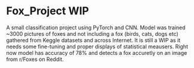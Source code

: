 # Fox_Project WIP
A small classification project using PyTorch and CNN. Model was trained ~3000 pictures of foxes and not including a fox (birds, cats, dogs etc) gathered from Keggle datasets and across Internet.
It is still a WIP as it needs some fine-tuning and proper displays of statistical meausers.
Right now model has accuracy of 78% and detects a fox accuretly on an image from r/Foxes on Reddit.
